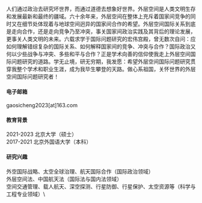 
人们通过政治去研究坏世界，而通过道德去想象好世界。外层空间是人类文明生存和发展最新和最终的疆域。六十余年来，外层空间在整体上充斥着国家间竞争的同时又在细节处体现着与地球空间迥异的国家间合作的希望。外层空间国际关系到底是走向合作，还是走向竞争乃至冲突，事关国家间政治实践及其背后的理论发展，更事关人类文明的未来。六载求学于国际问题研究的宏伟宫殿，曾无数次自问：应如何理解错综复杂的国际关系、如何解释国家间的竞争、冲突与合作？国际政治又何以少些战争与冲突、多些和平与合作？正是学术向善的信仰使我走上外层空间国际问题研究的道路。学无止境，研无穷期，我发愿：希望外层空间国际问题研究贯穿我整个学术和职业生涯，成为我毕生攀登的天路。做心系祖国，关怀世界的外层空间国际问题研究者！


#### 电子邮箱
gaosicheng2023[at]163.com

#### 教育背景
2021-2023 北京大学（硕士）\
2017-2021 北京外国语大学（本科）

#### 研究兴趣
外空国际战略、太空全球治理、航天国际合作（国际政治领域）\
外层空间法、中国航天法（国际法与国内法领域）\
空间交通管理、载人航天、深空探测、行星防御、行星保护、太空资源等（科学与工程专业领域）\



